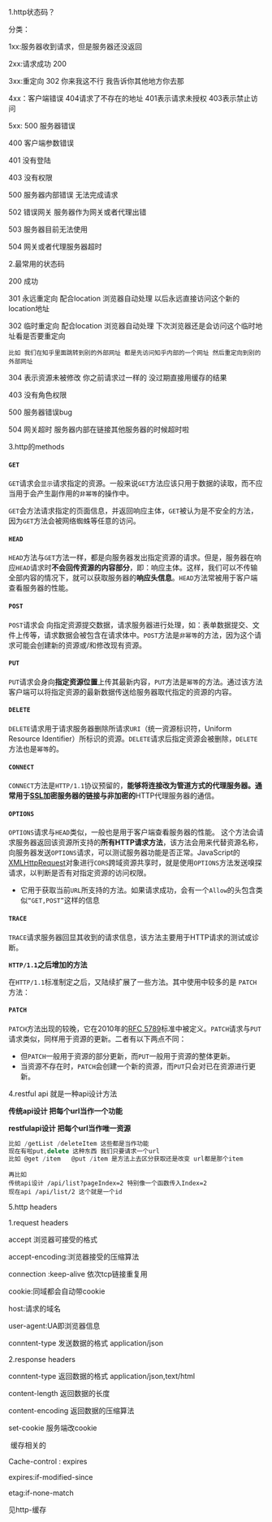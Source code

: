 

1.http状态码？

分类：

1xx:服务器收到请求，但是服务器还没返回

2xx:请求成功 200

3xx:重定向 302 你来我这不行 我告诉你其他地方你去那

4xx：客户端错误 404请求了不存在的地址 401表示请求未授权 403表示禁止访问

5xx: 500 服务器错误

400 客户端参数错误

401 没有登陆

403 没有权限

500 服务器内部错误 无法完成请求

502 错误网关 服务器作为网关或者代理出错

503 服务器目前无法使用

504 网关或者代理服务器超时

2.最常用的状态码

200 成功 

301 永远重定向 配合location 浏览器自动处理 以后永远直接访问这个新的location地址

302 临时重定向 配合location 浏览器自动处理 下次浏览器还是会访问这个临时地址看是否要重定向  

```
比如 我们在知乎里面跳转到别的外部网址 都是先访问知乎内部的一个网址 然后重定向到别的外部网址
```

304 表示资源未被修改 你之前请求过一样的 没过期直接用缓存的结果

403 没有角色权限  

500 服务器错误bug

504 网关超时 服务器内部在链接其他服务器的时候超时啦



3.http的methods



#### `GET`

`GET`请求会`显示`请求指定的资源。一般来说`GET`方法应该只用于数据的读取，而不应当用于会产生副作用的`非幂等`的操作中。

`GET`会方法请求指定的页面信息，并返回响应主体，`GET`被认为是不安全的方法，因为`GET`方法会被网络蜘蛛等任意的访问。



#### `HEAD`

`HEAD`方法与`GET`方法一样，都是向服务器发出指定资源的请求。但是，服务器在响应`HEAD`请求时**不会回传资源的内容部分**，即：响应主体。这样，我们可以不传输全部内容的情况下，就可以获取服务器的**响应头信息**。`HEAD`方法常被用于客户端查看服务器的性能。



#### `POST`

`POST`请求会 向指定资源提交数据，请求服务器进行处理，如：表单数据提交、文件上传等，请求数据会被包含在请求体中。`POST`方法是`非幂等`的方法，因为这个请求可能会创建新的资源或/和修改现有资源。



#### `PUT`

`PUT`请求会身向**指定资源位置**上传其最新内容，`PUT`方法是`幂等`的方法。通过该方法客户端可以将指定资源的最新数据传送给服务器取代指定的资源的内容。



#### `DELETE`

`DELETE`请求用于请求服务器删除所请求`URI`（统一资源标识符，Uniform Resource Identifier）所标识的资源。`DELETE`请求后指定资源会被删除，`DELETE`方法也是`幂等`的。



#### `CONNECT`

`CONNECT`方法是`HTTP/1.1`协议预留的，**能够将连接改为管道方式的代理服务器。**通常用于[SSL](http://itbilu.com/other/relate/N16Uaoyp.html)**加密**服务器的链接与**非加密的**HTTP代理服务器的通信。



#### `OPTIONS`

`OPTIONS`请求与`HEAD`类似，一般也是用于客户端查看服务器的性能。 这个方法会请求服务器返回该资源所支持的**所有HTTP请求方法**，该方法会用来代替资源名称，向服务器发送`OPTIONS`请求，可以测试服务器功能是否正常。JavaScript的[XMLHttpRequest](http://itbilu.com/javascript/js/VkiXuUcC.html)对象进行`CORS`跨域资源共享时，就是使用`OPTIONS`方法发送嗅探请求，以判断是否有对指定资源的访问权限。 

- 它用于获取当前`URL`所支持的方法。如果请求成功，会有一个`Allow`的头包含类似`“GET,POST”`这样的信息

#### `TRACE`

`TRACE`请求服务器回显其收到的请求信息，该方法主要用于HTTP请求的测试或诊断。



**`HTTP/1.1`之后增加的方法**

在`HTTP/1.1`标准制定之后，又陆续扩展了一些方法。其中使用中较多的是 `PATCH` 方法：

#### `PATCH`

`PATCH`方法出现的较晚，它在2010年的[RFC 5789](http://tools.ietf.org/html/rfc5789)标准中被定义。`PATCH`请求与`PUT`请求类似，同样用于资源的更新。二者有以下两点不同：

- 但`PATCH`一般用于资源的部分更新，而`PUT`一般用于资源的整体更新。
- 当资源不存在时，`PATCH`会创建一个新的资源，而`PUT`只会对已在资源进行更新。

4.restful api 就是一种api设计方法

**传统api设计 把每个url当作一个功能**

**restfulapi设计 把每个url当作唯一资源**

```js
比如 /getList /deleteItem 这些都是当作功能
现在有啦put,delete 这种东西 我们只要请求一个url
比如 @get /item   @put /item 是方法上去区分获取还是改变 url都是那个item 
```



```
再比如 
传统api设计 /api/list?pageIndex=2 特别像一个函数传入Index=2
现在api /api/list/2 这个就是一个id
```

5.http headers

1.request headers

accept 浏览器可接受的格式

accept-encoding:浏览器接受的压缩算法

connection :keep-alive 依次tcp链接重复用

cookie:同域都会自动带cookie

host:请求的域名

user-agent:UA即浏览器信息

conntent-type 发送数据的格式 application/json



2.response headers

conntent-type 返回数据的格式 application/json,text/html

content-length 返回数据的长度

content-encoding 返回数据的压缩算法

set-cookie 服务端改cookie

​	缓存相关的

Cache-control : expires

expires:if-modified-since

etag:if-none-match

见http-缓存  